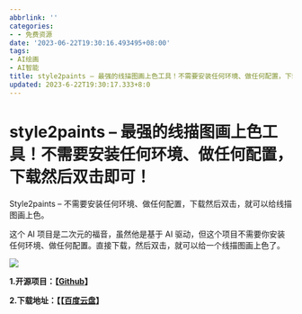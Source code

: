 ```yaml
---
abbrlink: ''
categories:
- - 免费资源
date: '2023-06-22T19:30:16.493495+08:00'
tags:
- AI绘画
- AI智能
title: style2paints – 最强的线描图画上色工具！不需要安装任何环境、做任何配置，下载然后双击即可！
updated: 2023-6-22T19:30:17.333+8:0
---
```

# style2paints – 最强的线描图画上色工具！不需要安装任何环境、做任何配置，下载然后双击即可！


Style2paints – 不需要安装任何环境、做任何配置，下载然后双击，就可以给线描图画上色。

这个 AI 项目是二次元的福音，虽然他是基于 AI 驱动，但这个项目不需要你安装任何环境、做任何配置。直接下载，然后双击，就可以给一个线描图画上色了。

[![](https://www.freedidi.com/wp-content/uploads/2023/01/freedidi.com_2023-01-24-124200.jpg)](https://www.freedidi.com/wp-content/uploads/2023/01/freedidi.com_2023-01-24-124200.jpg)

**1.开源项目：【[Github](https://github.com/lllyasviel/style2paints)】**

**2.下载地址：【【[百度云盘](https://pan.baidu.com/s/15xCm1jRVeHipHkiB3n1vzA)】**
